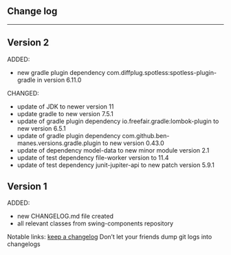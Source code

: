 ## Change log
----------------------

Version 2
-------------

ADDED:

- new gradle plugin dependency com.diffplug.spotless:spotless-plugin-gradle in version 6.11.0

CHANGED:

- update of JDK to newer version 11
- update gradle to new version 7.5.1
- update of gradle plugin dependency io.freefair.gradle:lombok-plugin to new version 6.5.1
- update of gradle plugin dependency com.github.ben-manes.versions.gradle.plugin to new version 0.43.0
- update of dependency model-data to new minor module version 2.1
- update of test dependency file-worker version to 11.4
- update of test dependency junit-jupiter-api to new patch version 5.9.1

Version 1
-------------

ADDED:

- new CHANGELOG.md file created
- all relevant classes from swing-components repository

Notable links:
[keep a changelog](http://keepachangelog.com/en/1.0.0/) Don’t let your friends dump git logs into
changelogs
